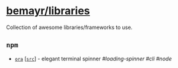# [bemayr/libraries](github.com/bemayr/libraries)
Collection of awesome libraries/frameworks to use.

## `npm`
- [`ora`](https://www.npmjs.com/package/ora) [[`src`]](https://github.com/sindresorhus/ora) - elegant terminal spinner _#loading-spinner #cli #node_
